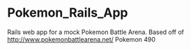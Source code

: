 # Pokemon_Rails_App
Rails web app for a mock Pokemon Battle Arena. Based off of http://www.pokemonbattlearena.net/
Pokemon 490
